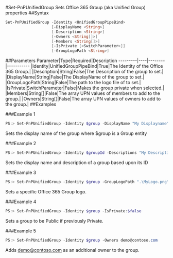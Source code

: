 #Set-PnPUnifiedGroup
Sets Office 365 Group (aka Unified Group) properties
##Syntax
```powershell
Set-PnPUnifiedGroup -Identity <UnifiedGroupPipeBind>
                    [-DisplayName <String>]
                    [-Description <String>]
                    [-Owners <String[]>]
                    [-Members <String[]>]
                    [-IsPrivate [<SwitchParameter>]]
                    [-GroupLogoPath <String>]
```


##Parameters
Parameter|Type|Required|Description
---------|----|--------|-----------
|Identity|UnifiedGroupPipeBind|True|The Identity of the Office 365 Group.|
|Description|String|False|The Description of the group to set.|
|DisplayName|String|False|The DisplayName of the group to set.|
|GroupLogoPath|String|False|The path to the logo file of to set.|
|IsPrivate|SwitchParameter|False|Makes the group private when selected.|
|Members|String[]|False|The array UPN values of members to add to the group.|
|Owners|String[]|False|The array UPN values of owners to add to the group.|
##Examples

###Example 1
```powershell
PS:> Set-PnPUnifiedGroup -Identity $group -DisplayName "My Displayname"
```
Sets the display name of the group where $group is a Group entity

###Example 2
```powershell
PS:> Set-PnPUnifiedGroup -Identity $groupId -Descriptions "My Description" -DisplayName "My DisplayName"
```
Sets the display name and description of a group based upon its ID

###Example 3
```powershell
PS:> Set-PnPUnifiedGroup -Identity $group -GroupLogoPath ".\MyLogo.png"
```
Sets a specific Office 365 Group logo.

###Example 4
```powershell
PS:> Set-PnPUnifiedGroup -Identity $group -IsPrivate:$false
```
Sets a group to be Public if previously Private.

###Example 5
```powershell
PS:> Set-PnPUnifiedGroup -Identity $group -Owners demo@contoso.com
```
Adds demo@contoso.com as an additional owner to the group.
